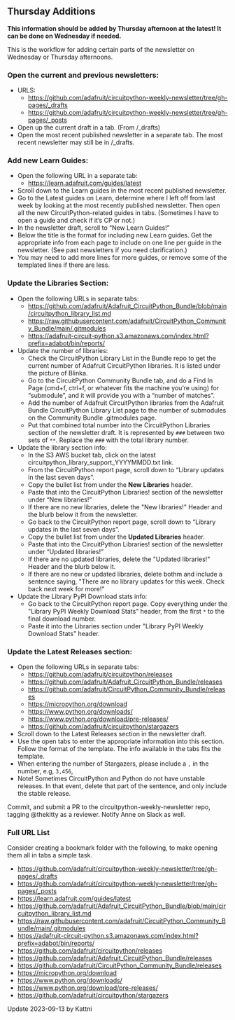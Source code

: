 ## Thursday Additions

**This information should be added by Thursday afternoon at the latest! It can be done on Wednesday
if needed.**

This is the workflow for adding certain parts of the newsletter on Wednesday or Thursday afternoons.

### Open the current and previous newsletters:
- URLS:
  - https://github.com/adafruit/circuitpython-weekly-newsletter/tree/gh-pages/_drafts
  - https://github.com/adafruit/circuitpython-weekly-newsletter/tree/gh-pages/_posts
- Open up the current draft in a tab. (From /_drafts)
- Open the most recent published newsletter in a separate tab. The most recent newsletter may still be in /_drafts.

### Add new Learn Guides:
- Open the following URL in a separate tab:
  - https://learn.adafruit.com/guides/latest
- Scroll down to the Learn guides in the most recent published newsletter.
- Go to the Latest guides on Learn, determine where I left off from last week by looking at the most recently published newsletter. Then open all the new CircuitPython-related guides in tabs. (Sometimes I have to open a guide and check if it’s CP or not.)
- In the newsletter draft, scroll to “New Learn Guides!”
- Below the title is the format for including new Learn guides. Get the appropriate info from each page to include on one line per guide in the newsletter. (See past newsletters if you need clarification.)
- You may need to add more lines for more guides, or remove some of the templated lines if there are less.

### Update the Libraries Section:
- Open the following URLs in separate tabs:
  - https://github.com/adafruit/Adafruit_CircuitPython_Bundle/blob/main/circuitpython_library_list.md
  - https://raw.githubusercontent.com/adafruit/CircuitPython_Community_Bundle/main/.gitmodules
  - https://adafruit-circuit-python.s3.amazonaws.com/index.html?prefix=adabot/bin/reports/
- Update the number of libraries:
  - Check the CircuitPython Library List in the Bundle repo to get the current number of Adafruit CircuitPython libraries. It is listed under the picture of Blinka.
  - Go to the CircuitPython Community Bundle tab, and do a Find In Page (cmd+f, ctrl+f, or whatever fits the machine you’re using) for “submodule”, and it will provide you with a “number of matches”. 
  - Add the number of Adafruit CircuitPython libraries from the Adafruit Bundle CircuitPython Library List page to the number of submodules on the Community Bundle .gitmodules page.
  - Put that combined total number into the CircuitPython Libraries section of the newsletter draft. It is represented by `###` between two sets of `**`. Replace the `###` with the total library number.
- Update the library section info:
  - In the S3 AWS bucket tab, click on the latest circuitpython_library_support_YYYYMMDD.txt link.
  - From the CircuitPython report page, scroll down to “Library updates in the last seven days”. 
  - Copy the bullet list from under the **New Libraries** header.
  - Paste that into the CircuitPython Libraries! section of the newsletter under “New libraries!” 
  - If there are no new libraries, delete the "New libraries!" Header and the blurb below it from the newsletter.
  - Go back to the CircuitPython report page, scroll down to “Library updates in the last seven days”. 
  - Copy the bullet list from under the **Updated Libraries** header.
  - Paste that into the CircuitPython Libraries! section of the newsletter under “Updated libraries!”
  - If there are no updated libraries, delete the "Updated libraries!" Header and the blurb below it.
  - If there are no new or updated libraries, delete bothm and include a sentence saying, "There are no library updates for this week. Check back next week for more!"
- Update the Library PyPI Download stats info:
  - Go back to the CircuitPython report page. Copy everything under the "Library PyPI Weekly Download Stats" header, from the first `*` to the final download number.
  - Paste it into the Libraries section under "Library PyPI Weekly Download Stats" header.

### Update the Latest Releases section:
- Open the following URLs in separate tabs:
  - https://github.com/adafruit/circuitpython/releases
  - https://github.com/adafruit/Adafruit_CircuitPython_Bundle/releases
  - https://github.com/adafruit/CircuitPython_Community_Bundle/releases
  - https://micropython.org/download
  - https://www.python.org/downloads/
  - https://www.python.org/download/pre-releases/
  - https://github.com/adafruit/circuitpython/stargazers
- Scroll down to the Latest Releases section in the newsletter draft.
- Use the open tabs to enter the appropriate information into this section. Follow the format of the template. The info available in the tabs fits the template.
- When entering the number of Stargazers, please include a `,` in the number, e.g, `3,456`, 
- Note! Sometimes CircuitPython and Python do not have unstable releases. In that event, delete that part of the sentence, and only include the stable release.

Commit, and submit a PR to the circuitpython-weekly-newsletter repo, tagging @thekitty as a reviewer. 
Notify Anne on Slack as well.

### Full URL List
Consider creating a bookmark folder with the following, to make opening them all in tabs a simple task.
- https://github.com/adafruit/circuitpython-weekly-newsletter/tree/gh-pages/_drafts
- https://github.com/adafruit/circuitpython-weekly-newsletter/tree/gh-pages/_posts
- https://learn.adafruit.com/guides/latest
- https://github.com/adafruit/Adafruit_CircuitPython_Bundle/blob/main/circuitpython_library_list.md
- https://raw.githubusercontent.com/adafruit/CircuitPython_Community_Bundle/main/.gitmodules
- https://adafruit-circuit-python.s3.amazonaws.com/index.html?prefix=adabot/bin/reports/
- https://github.com/adafruit/circuitpython/releases
- https://github.com/adafruit/Adafruit_CircuitPython_Bundle/releases
- https://github.com/adafruit/CircuitPython_Community_Bundle/releases
- https://micropython.org/download
- https://www.python.org/downloads/
- https://www.python.org/download/pre-releases/
- https://github.com/adafruit/circuitpython/stargazers

Update 2023-09-13 by Kattni
